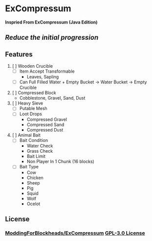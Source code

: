 # ExCompressum
<b>Inspried From ExCompressum (Java Edition)</b><br>
## *Reduce the initial progression*

## Features
1. [ ] Wooden Crucible
	* [ ] Item Accept Transformable
		* Leaves, Sapling
	* [ ] Can Full Filled Water + Empty Bucket -> Water Bucket -> Empty Crucible
2. [ ] Compressed Block
	* Cobblestone, Gravel, Sand, Dust
3. [ ] Heavy Sieve
	* [ ] Putable Mesh
	* [ ] Loot Drops
		* Compressed Gravel
		* Compressed Sand
		* Compressed Dust
4. [ ] Animal Bait
	* [ ] Bait Condition
		* Water Check
		* Grass Check
		* Bait Limit
		* Non Player In 1 Chunk (16 blocks)
	* [ ] Bait Type
		* Cow
		* Chicken
		* Sheep
		* Pig
		* Squid
		* Wolf
		* Ocelot

## License
### <u>ModdingForBlockheads/ExCompressum</u> <b>[GPL-3.0 License](https://github.com/ModdingForBlockheads/ExCompressum/blob/master/LICENSE)</b>